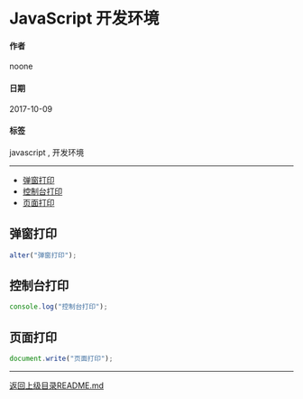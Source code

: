 # JavaScript 开发环境

#### 作者
noone

#### 日期
2017-10-09

#### 标签
   javascript , 开发环境

---

<!-- toc orderedList:0 depthFrom:2 depthTo:3 -->

* [弹窗打印](#弹窗打印)
* [控制台打印](#控制台打印)
* [页面打印](#页面打印)

<!-- tocstop -->

## 弹窗打印
```javascript
alter("弹窗打印");
```

## 控制台打印
```javascript
console.log("控制台打印");
```

## 页面打印
```javascript
document.write("页面打印");
```
---
[返回上级目录README.md](./README.md)
